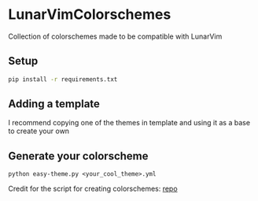 # LunarVimColorschemes

Collection of colorschemes made to be compatible with LunarVim

## Setup

```sh
pip install -r requirements.txt
```

## Adding a template

I recommend copying one of the themes in template and using it as a base to create your own

## Generate your colorscheme

```
python easy-theme.py <your_cool_theme>.yml
```

Credit for the script for creating colorschemes: [repo](https://github.com/Murtaza-Udaipurwala/easy-theme.nvim)
